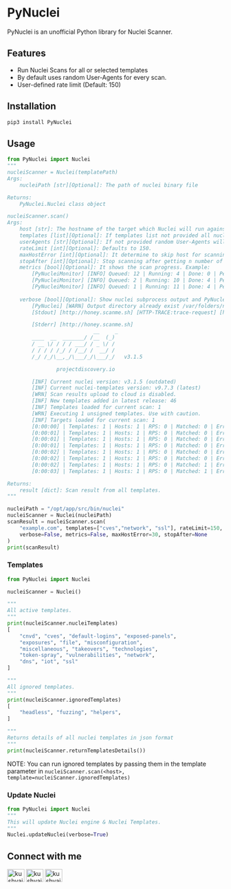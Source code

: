 # PyNuclei

PyNuclei is an unofficial Python library for Nuclei Scanner.

## Features
- Run Nuclei Scans for all or selected templates
- By default uses random User-Agents for every scan.
- User-defined rate limit (Default: 150)

## Installation

```sh
pip3 install PyNuclei
```

## Usage

```python
from PyNuclei import Nuclei
"""
nucleiScanner = Nuclei(templatePath)
Args:
    nucleiPath [str][Optional]: The path of nuclei binary file

Returns:
    PyNuclei.Nuclei class object

nucleiScanner.scan()
Args:
    host [str]: The hostname of the target which Nuclei will run against
    templates [list][Optional]: If templates list not provided all nuclei templates from "nucleiTemplates" property will be executed
    userAgents [str][Optional]: If not provided random User-Agents will be used.
    rateLimit [int][Optional]: Defaults to 150.
    maxHostError [int][Optional]: It determine to skip host for scanning after n number of connection failures
    stopAfter [int][Optional]: Stop scanning after getting n number of findings, only use for template paths instead of template categories
    metrics [bool][Optional]: It shows the scan progress. Example: 
        [PyNucleiMonitor] [INFO] Queued: 12 | Running: 4 | Done: 0 | Percentage: 4.46% | Eta: 00d 00h 00m 00s
        [PyNucleiMonitor] [INFO] Queued: 2 | Running: 10 | Done: 4 | Percentage: 10.01% | Eta: 00d 00h 00m 32s
        [PyNucleiMonitor] [INFO] Queued: 1 | Running: 11 | Done: 4 | Percentage: 13.74% | Eta: 00d 00h 03m 19s
    
    verbose [bool][Optional]: Show nuclei subprocess output and PyNuclei warning logs. Example:
        [PyNuclei] [WARN] Output directory already exist /var/folders/nk/6zwpdb0n037071f4tk9g5c1m0000gp/T/
        [Stdout] [http://honey.scanme.sh] [HTTP-TRACE:trace-request] [http] [info] http://honey.scanme.sh

        [Stderr] [http://honey.scanme.sh]
                            __     _
        ____  __  _______/ /__  (_)
        / __ \/ / / / ___/ / _ \/ /
        / / / / /_/ / /__/ /  __/ /
        /_/ /_/\__,_/\___/_/\___/_/   v3.1.5

                projectdiscovery.io

        [INF] Current nuclei version: v3.1.5 (outdated)
        [INF] Current nuclei-templates version: v9.7.3 (latest)
        [WRN] Scan results upload to cloud is disabled.
        [INF] New templates added in latest release: 46
        [INF] Templates loaded for current scan: 1
        [WRN] Executing 1 unsigned templates. Use with caution.
        [INF] Targets loaded for current scan: 1
        [0:00:00] | Templates: 1 | Hosts: 1 | RPS: 0 | Matched: 0 | Errors: 0 | Requests: 0/2 (0%)
        [0:00:01] | Templates: 1 | Hosts: 1 | RPS: 0 | Matched: 0 | Errors: 0 | Requests: 0/2 (0%)
        [0:00:01] | Templates: 1 | Hosts: 1 | RPS: 0 | Matched: 0 | Errors: 0 | Requests: 0/2 (0%)
        [0:00:01] | Templates: 1 | Hosts: 1 | RPS: 0 | Matched: 0 | Errors: 0 | Requests: 0/2 (0%)
        [0:00:02] | Templates: 1 | Hosts: 1 | RPS: 0 | Matched: 0 | Errors: 0 | Requests: 0/2 (0%)
        [0:00:02] | Templates: 1 | Hosts: 1 | RPS: 0 | Matched: 0 | Errors: 0 | Requests: 0/2 (0%)
        [0:00:02] | Templates: 1 | Hosts: 1 | RPS: 0 | Matched: 1 | Errors: 0 | Requests: 1/2 (50%)
        [0:00:03] | Templates: 1 | Hosts: 1 | RPS: 0 | Matched: 1 | Errors: 0 | Requests: 2/2 (100%)

Returns:
    result [dict]: Scan result from all templates.
"""

nucleiPath = "/opt/app/src/bin/nuclei"
nucleiScanner = Nuclei(nucleiPath)
scanResult = nucleiScanner.scan(
    "example.com", templates=["cves","network", "ssl"], rateLimit=150, 
    verbose=False, metrics=False, maxHostError=30, stopAfter=None
)
print(scanResult)
```

### Templates
```python
from PyNuclei import Nuclei

nucleiScanner = Nuclei()

"""
All active templates.
"""
print(nucleiScanner.nucleiTemplates)
[
    "cnvd", "cves", "default-logins", "exposed-panels",
    "exposures", "file", "misconfiguration",
    "miscellaneous", "takeovers", "technologies",
    "token-spray", "vulnerabilities", "network", 
    "dns", "iot", "ssl"
]

"""
All ignored templates.
"""
print(nucleiScanner.ignoredTemplates)
[
    "headless", "fuzzing", "helpers", 
]

"""
Returns details of all nuclei templates in json format
"""
print(nucleiScanner.returnTemplatesDetails())
```
NOTE: You can run ignored templates by passing them in the template parameter in ```nucleiScanner.scan(<host>, template=nucleiScanner.ignoredTemplates)```

### Update Nuclei
```python
from PyNuclei import Nuclei
"""
This will update Nuclei engine & Nuclei Templates.
"""
Nuclei.updateNuclei(verbose=True)
```

## Connect with me
<p align="left">
<a href="https://twitter.com/kushvaibhav_" target="blank"><img align="center" src="https://raw.githubusercontent.com/rahuldkjain/github-profile-readme-generator/master/src/images/icons/Social/twitter.svg" alt="kushvaibhav_" height="30" width="40" /></a>
<a href="https://linkedin.com/in/kushvaibhav" target="blank"><img align="center" src="https://raw.githubusercontent.com/rahuldkjain/github-profile-readme-generator/master/src/images/icons/Social/linked-in-alt.svg" alt="kushvaibhav" height="30" width="40" /></a>
<a href="https://instagram.com/kushvaibhav" target="blank"><img align="center" src="https://raw.githubusercontent.com/rahuldkjain/github-profile-readme-generator/master/src/images/icons/Social/instagram.svg" alt="kushvaibhav" height="30" width="40" /></a>
</p>
